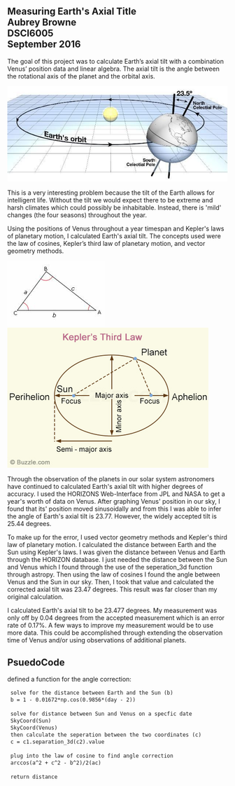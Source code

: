 Measuring Earth's Axial Title <br> Aubrey Browne <br> DSCI6005 <br> September 2016
----
The goal of this project was to calculate Earth’s axial tilt with a combination Venus’ position data and linear algebra. The axial tilt is the angle between the rotational axis of the planet and the orbital axis.

![](img/axial_tilt.jpg)

This is a very interesting problem because the tilt of the Earth allows for intelligent life. Without the tilt we would expect there to be extreme and harsh climates which could possibly be inhabitable. Instead, there is  'mild' changes  (the four seasons) throughout the year.

Using the positions of Venus throughout a year timespan and Kepler's laws of planetary motion, I calculated Earth's axial tilt. The concepts used were the law of cosines, Kepler’s third law of planetary motion, and vector geometry methods.

![](img/Law_of_Cosines1.jpg)
![](img/kepler-third-law.jpg)

Through the observation of the planets in our solar system astronomers have continued to calculated Earth's axial tilt with higher degrees of accuracy. I used the HORIZONS Web-Interface from JPL and NASA to get a year's worth of data on Venus. After graphing Venus' position in our sky, I found that its' position moved sinusoidally and from this I was able to infer the angle of Earth's axial tilt is 23.77. However, the widely accepted tilt is 25.44 degrees.

To make up for the error, I used vector geometry methods and Kepler's third law of planetary motion. I calculated the distance between Earth and the Sun using Kepler's laws. I was given the distance between Venus and Earth through the HORIZON database. I just needed the distance between the Sun and Venus which I found through the use of the seperation_3d function through astropy. Then using the law of cosines I found the angle between Venus and the Sun in our sky. Then, I took that value and calculated the corrected axial tilt was 23.47 degrees. This result was far closer than my original calculation.

I calculated Earth's axial tilt to be 23.477 degrees. My measurement was only off by 0.04 degrees from the accepted measurement which is an error rate of 0.17%. A few ways to improve my measurement would be to use more data. This could be accomplished through extending the observation time of Venus and/or using observations of additional planets.


PsuedoCode
----
defined a function for the angle correction:  

     solve for the distance between Earth and the Sun (b)  
     b = 1 - 0.01672*np.cos(0.9856*(day - 2))  

     solve for distance between Sun and Venus on a specfic date
     SkyCoord(Sun)
     SkyCoord(Venus)
     then calculate the seperation between the two coordinates (c)
     c = c1.separation_3d(c2).value

     plug into the law of cosine to find angle correction
     arccos(a^2 + c^2 - b^2)/2(ac)

     return distance
